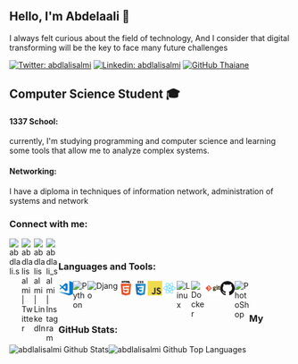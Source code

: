 ## Hello, I'm Abdelaali 👋

I always felt curious about the field of technology, And I consider that digital transforming will be the key to face many future challenges

[![Twitter: abdlalisalmi](https://img.shields.io/twitter/follow/ThaiiBraga?style=social)](https://twitter.com/abdlalisalmi)
[![Linkedin: abdlalisalmi](https://img.shields.io/badge/-thaianebraga-blue?style=flat-square&logo=Linkedin&logoColor=white&link=https://www.linkedin.com/in/abdlalisalmi/)](https://www.linkedin.com/in/abdlalisalmi/)
[![GitHub Thaiane](https://img.shields.io/github/followers/abdlalisalmi?label=follow&style=social)](https://github.com/abdlalisalmi)

## Computer Science Student :mortar_board:

#### 1337 School:

currently, I'm studying programming and computer science and learning some tools that allow me to analyze complex systems.
#### Networking:
I have a diploma in techniques of information network, administration of systems and network

### Connect with me:

[<img align="left" alt="abdlali.s" width="22px" src="https://image.flaticon.com/icons/svg/733/733547.svg" />][facebook]
[<img align="left" alt="abdlalisalmi | Twitter" width="22px" src="https://image.flaticon.com/icons/svg/733/733579.svg" />][twitter]
[<img align="left" alt="abdlalisalmi | LinkedIn" width="22px" src="https://image.flaticon.com/icons/svg/733/733561.svg" />][linkedin]
[<img align="left" alt="abdlali_salmi | Instagram" width="22px" src="https://image.flaticon.com/icons/svg/733/733558.svg" />][instagram]
<br />

### Languages and Tools:

<img align="left" alt="Visual Studio Code" width="26px" src="https://raw.githubusercontent.com/github/explore/80688e429a7d4ef2fca1e82350fe8e3517d3494d/topics/visual-studio-code/visual-studio-code.png" />
<img align="left" alt="Python" width="26px" src="https://image.flaticon.com/icons/svg/1822/1822899.svg" />
<img align="left" alt="Django" width="56px" src="https://static.djangoproject.com/img/logos/django-logo-negative.svg" />
<img align="left" alt="HTML" width="26px" src="https://raw.githubusercontent.com/github/explore/80688e429a7d4ef2fca1e82350fe8e3517d3494d/topics/html/html.png" />
<img align="left" alt="css" width="26px" src="https://raw.githubusercontent.com/github/explore/80688e429a7d4ef2fca1e82350fe8e3517d3494d/topics/css/css.png" />
<img align="left" alt="JavaScript" width="26px" src="https://raw.githubusercontent.com/github/explore/80688e429a7d4ef2fca1e82350fe8e3517d3494d/topics/javascript/javascript.png" />
<img align="left" alt="react" width="26px" src="https://raw.githubusercontent.com/github/explore/80688e429a7d4ef2fca1e82350fe8e3517d3494d/topics/react/react.png" />
<img align="left" alt="Linux" width="26px" src="https://image.flaticon.com/icons/svg/226/226772.svg" />
<img align="left" alt="Docker" width="26px" src="https://image.flaticon.com/icons/svg/919/919853.svg" />
<img align="left" alt="Git" width="26px" src="https://raw.githubusercontent.com/github/explore/80688e429a7d4ef2fca1e82350fe8e3517d3494d/topics/git/git.png" />
<img align="left" alt="github" width="26px" src="https://raw.githubusercontent.com/github/explore/78df643247d429f6cc873026c0622819ad797942/topics/github/github.png" />
<img align="left" alt="PhotoShop" width="26px" src="https://image.flaticon.com/icons/svg/888/888872.svg" />
<br />
<br />

### My GitHub Stats:
<img align="left" alt="abdlalisalmi Github Stats" src="https://github-readme-stats.vercel.app/api?username=abdlalisalmi&show_icons=true&hide_border=true&hide_title=true&icon_color=17D778&bg_color=0d1117&text_color=e1e4e8" />


<img align="left" alt="abdlalisalmi Github Top Languages" src="https://github-readme-stats.vercel.app/api/top-langs/?username=abdlalisalmi&show_icons=true&hide_border=true&hide_title=true&layout=compact&icon_color=17D778&bg_color=0d1117&text_color=e1e4e8" />





[facebook]: https://www.facebook.com/abdlali.sa
[twitter]: https://twitter.com/abdlalisalmi
[linkedin]: https://www.linkedin.com/in/abdlalisalmi/
[instagram]: https://www.instagram.com/abdlali_salmi/
